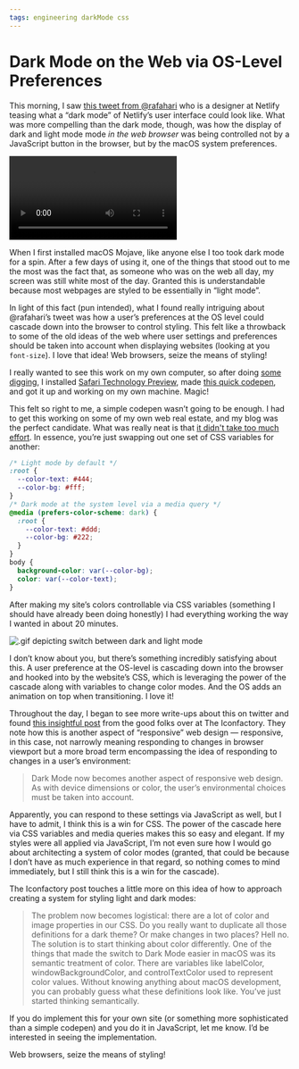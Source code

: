 ```yaml
---
tags: engineering darkMode css
---
```


# Dark Mode on the Web via OS-Level Preferences

This morning, I saw [this tweet from @rafahari](https://twitter.com/rafahari/status/1055463780812050432) who is a designer at Netlify teasing what a “dark mode” of Netlify’s user interface could look like. What was more compelling than the dark mode, though, was how the display of dark and light mode mode _in the web browser_ was being controlled not by a JavaScript button in the browser, but by the macOS system preferences.

<video controls src="https://video.twimg.com/tweet_video/DqXCiyDX4AExF5A.mp4"></video>

When I first installed macOS Mojave, like anyone else I too took dark mode for a spin. After a few days of using it, one of the things that stood out to me the most was the fact that, as someone who was on the web all day, my screen was still white most of the day. Granted this is understandable because most webpages are styled to be essentially in “light mode”.

In light of this fact (pun intended), what I found really intriguing about @rafahari’s tweet was how a user’s preferences at the OS level could cascade down into the browser to control styling. This felt like a throwback to some of the old ideas of the web where user settings and preferences should be taken into account when displaying websites (looking at you `font-size`). I love that idea! Web browsers, seize the means of styling!

I really wanted to see this work on my own computer, so after doing [some](https://twitter.com/HarshilShah1910/status/1055327222150483968) [digging](https://paulmillr.com/posts/using-dark-mode-in-css/), I installed [Safari Technology Preview](https://developer.apple.com/safari/technology-preview/), made [this quick codepen](https://codepen.io/jimniels/pen/PyXKjj), and got it up and working on my own machine. Magic!

This felt so right to me, a simple codepen wasn’t going to be enough. I had to get this working on some of my own web real estate, and my blog was the perfect candidate. What was really neat is that [it didn't take too much effort](https://github.com/jimniels/blog/commit/82c532faedaa1c8c6e2e3881ccfff004f5d3dbf3). In essence, you’re just swapping out one set of CSS variables for another:

```css
/* Light mode by default */
:root {
  --color-text: #444;
  --color-bg: #fff;
}
/* Dark mode at the system level via a media query */
@media (prefers-color-scheme: dark) {
  :root {
    --color-text: #ddd;
    --color-bg: #222;
  }
}
body {
  background-color: var(--color-bg);
  color: var(--color-text);
}
```

After making my site’s colors controllable via CSS variables (something I should have already been doing honestly) I had everything working the way I wanted in about 20 minutes.

![.gif depicting switch between dark and light mode](https://cdn.jim-nielsen.com/blog/2018/dark-mode-example.gif)

I don’t know about you, but there’s something incredibly satisfying about this. A user preference at the OS-level is cascading down into the browser and hooked into by the website’s CSS, which is leveraging the power of the cascade along with variables to change color modes. And the OS adds an animation on top when transitioning. I love it!

Throughout the day, I began to see more write-ups about this on twitter and found [this insightful post](https://blog.iconfactory.com/2018/10/dark-mode-and-css/) from the good folks over at The Iconfactory. They note how this is another aspect of “responsive” web design — responsive, in this case, not narrowly meaning responding to changes in browser viewport but a more broad term encompassing the idea of responding to changes in a user’s environment:

> Dark Mode now becomes another aspect of responsive web design. As with device dimensions or color, the user’s environmental choices must be taken into account.

Apparently, you can respond to these settings via JavaScript as well, but I have to admit, I think this is a win for CSS. The power of the cascade here via CSS variables and media queries makes this so easy and elegant. If my styles were all applied via JavaScript, I’m not even sure how I would go about architecting a system of color modes (granted, that could be because I don’t have as much experience in that regard, so nothing comes to mind immediately, but I still think this is a win for the cascade).

The Iconfactory post touches a little more on this idea of how to approach creating a system for styling light and dark modes:

> The problem now becomes logistical: there are a lot of color and image properties in our CSS. Do you really want to duplicate all those definitions for a dark theme? Or make changes in two places? Hell no. The solution is to start thinking about color differently. One of the things that made the switch to Dark Mode easier in macOS was its semantic treatment of color. There are variables like labelColor, windowBackgroundColor, and controlTextColor used to represent color values. Without knowing anything about macOS development, you can probably guess what these definitions look like. You’ve just started thinking semantically.

If you do implement this for your own site (or something more sophisticated than a simple codepen) and you do it in JavaScript, let me know. I’d be interested in seeing the implementation.

Web browsers, seize the means of styling!
